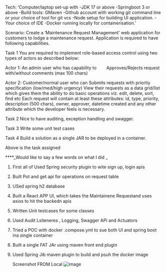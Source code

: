 

Tech:
‘Computer/laptop set-up with 
-JDK 17 or above
-Springboot 3 or above
-Build tools: GMaven
-Github account with working git command line or your choice of tool for git vcs
-Node setup for building UI application.
-Your choice of IDE
-Docker running locally for containerisation.’

Scenario:
Create a ‘Maintenance Request Management’ web application for customers to lodge a maintenance request. Application is required to have following capabilities.

Task 1
You are required to implement role-based access control using two types of actors as described below:

Actor 1: An admin user who has capability to
  Approves/Rejects request with/without comments (max 100 chars)

Actor 2: Customer/normal user who can
Submits requests with priority specification (low/med/high urgency)
View their requests as a data grid/list which gives them the ability to do basic operations viz. edit, delete, sort, find etc
Each request will contain at least these attributes: id, type, priority, description (500 chars), owner, approver, datetime created and any other attribute which the developer feels is necessary.

Task 2
Nice to have auditing, exception handling and swagger.

Task 3
Write some unit test cases

Task 4
Build a solution as a single JAR to be deployed in a container.


Above is the task assigned

****_Would like to say a few words on what I did _

1. First all of Used Spring security plugin to  wite sign up, login apis
2. Built Pot and get api for operations on request table
3. USed spring h2 database
4. Built a React APP UI, which takes the Maintainene Requestand uses axios to hit the backedn apis
5. Written Unit testcases for some classes
6. Used Audit Lsiteneres , Logging, Swagger APi and Actuators
7. Tried a POC with docker .compose.yml to sue both UI and spring boot ina  single container
8. Built a single FAT JAr using maven front end plugin
9. Used Spring Jib maven plugin to build and psuh the docker image 


   Screenshot FROM Local
   ![image](https://github.com/user-attachments/assets/77d03a32-0899-403e-a345-920090091b1b)
